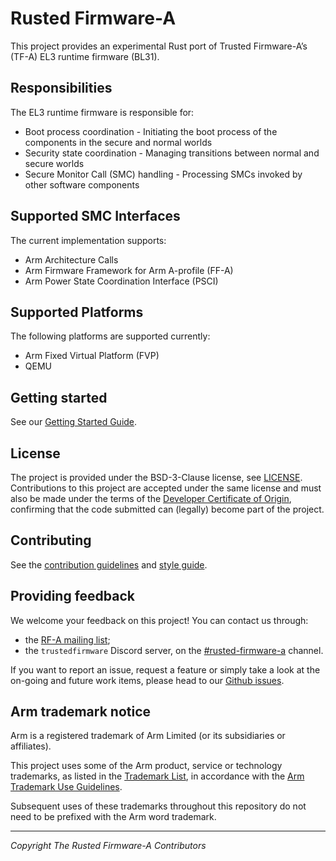 # Rusted Firmware-A

This project provides an experimental Rust port of Trusted Firmware-A’s (TF-A) EL3 runtime firmware
(BL31).

## Responsibilities

The EL3 runtime firmware is responsible for:

* Boot process coordination - Initiating the boot process of the components in the secure and normal
  worlds
* Security state coordination - Managing transitions between normal and secure worlds
* Secure Monitor Call (SMC) handling - Processing SMCs invoked by other software components

## Supported SMC Interfaces

The current implementation supports:

* Arm Architecture Calls
* Arm Firmware Framework for Arm A-profile (FF-A)
* Arm Power State Coordination Interface (PSCI)

## Supported Platforms

The following platforms are supported currently:

* Arm Fixed Virtual Platform (FVP)
* QEMU

## Getting started

See our [Getting Started Guide][3].

## License

The project is provided under the BSD-3-Clause license, see [LICENSE][4]. Contributions to this
project are accepted under the same license and must also be made under the terms of the
[Developer Certificate of Origin][5], confirming that the code submitted can (legally) become part
of the project.

## Contributing

See the [contribution guidelines](docs/CONTRIBUTING.md) and [style guide](docs/style-guide.md).

## Providing feedback

We welcome your feedback on this project! You can contact us through:
- the [RF-A mailing list][6];
- the `trustedfirmware` Discord server, on the [#rusted-firmware-a][7] channel.

If you want to report an issue, request a feature or simply take a look at the on-going and future
work items, please head to our [Github issues][8].

## Arm trademark notice

Arm is a registered trademark of Arm Limited (or its subsidiaries or affiliates).

This project uses some of the Arm product, service or technology trademarks, as listed in the
[Trademark List][1], in accordance with the [Arm Trademark Use Guidelines][2].

Subsequent uses of these trademarks throughout this repository do not need to be prefixed with the
Arm word trademark.

[1]: https://www.arm.com/company/policies/trademarks/arm-trademark-list
[2]: https://www.arm.com/company/policies/trademarks/guidelines-trademarks
[3]: doc/getting-started.md
[4]: ./LICENSE
[5]: https://developercertificate.org
[6]: https://lists.trustedfirmware.org/mailman3/lists/rusted-firmware-a.lists.trustedfirmware.org/
[7]: https://discord.com/channels/1106321706588577904/1399339854948601856
[8]: https://github.com/RustedFirmware-A/rusted-firmware-a/issues

---

_Copyright The Rusted Firmware-A Contributors_
